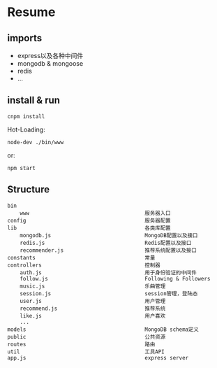 # Resume

## imports

+ express以及各种中间件
+ mongodb & mongoose
+ redis
+ ...

## install & run

```
cnpm install
```

Hot-Loading:

```
node-dev ./bin/www
```

or:

```
npm start
```

## Structure

    bin
        www                                     服务器入口
    config                                      服务器配置
    lib                                         各类库配置
        mongodb.js                              MongoDB配置以及接口
        redis.js                                Redis配置以及接口
        recommender.js                          推荐系统配置以及接口
    constants                                   常量
    controllers                                 控制器
        auth.js                                 用于身份验证的中间件
        follow.js                               Following & Followers
        music.js                                乐曲管理
        session.js                              session管理，登陆态
        user.js                                 用户管理
        recommend.js                            推荐系统
        like.js                                 用户喜欢
        ...
    models                                      MongoDB schema定义
    public                                      公共资源
    routes                                      路由
    util                                        工具API
    app.js                                      express server
